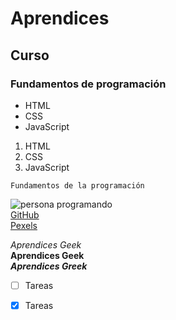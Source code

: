 # Aprendices
## Curso
### Fundamentos de programación

- HTML
- CSS
- JavaScript

1. HTML
2. CSS
3. JavaScript

~~~
Fundamentos de la programación
~~~
![persona programando](https://images.pexels.com/photos/4974912/pexels-photo-4974912.jpeg?auto=compress&cs=tinysrgb&dpr=2&h=650&w=940) <br>
[GitHub](https://github.com/)<br>
[Pexels](https://www.pexels.com/es-es/)

*Aprendices Geek*<br>
__Aprendices Geek__<br>
***Aprendices Greek*** <br>
- [ ] Tareas <br>
- [x] Tareas

